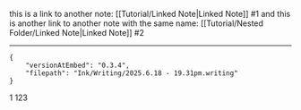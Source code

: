 this is a link to another note:
[[Tutorial/Linked Note|Linked Note]] #1
and this is another link to another note with the same name:
[[Tutorial/Nested Folder/Linked Note|Linked Note]] #2

---

```handwritten-ink
{
	"versionAtEmbed": "0.3.4",
	"filepath": "Ink/Writing/2025.6.18 - 19.31pm.writing"
}
```
1
123